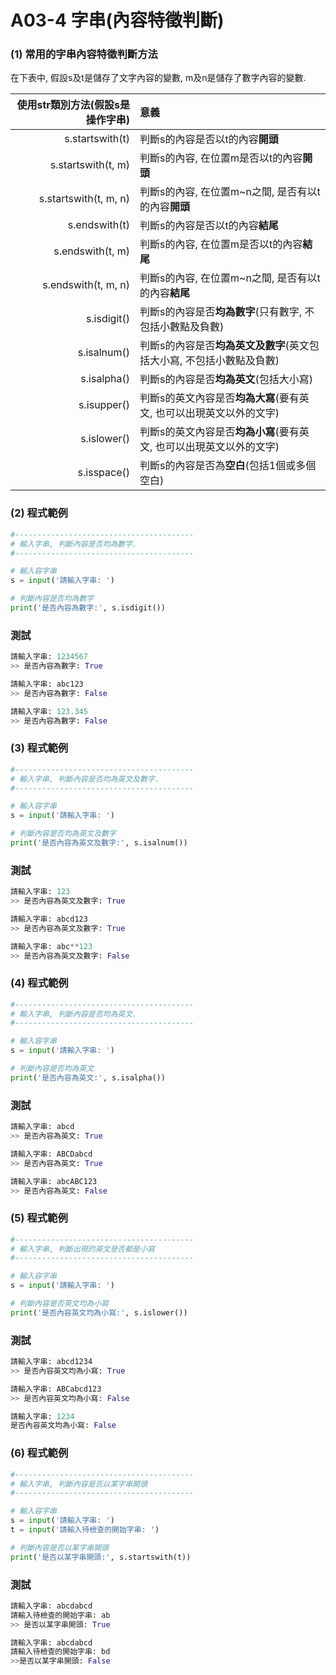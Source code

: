 # A03-4 字串(內容特徵判斷)


### (1) 常用的字串內容特徵判斷方法

在下表中, 假設s及t是儲存了文字內容的變數, m及n是儲存了數字內容的變數.

| 使用str類別方法(假設s是操作字串) | 意義 |
|---------:|:------|
| s.startswith(t) | 判斷s的內容是否以t的內容**開頭** |
| s.startswith(t, m) | 判斷s的內容, 在位置m是否以t的內容**開頭**  |
| s.startswith(t, m, n) | 判斷s的內容, 在位置m~n之間, 是否有以t的內容**開頭** |
| s.endswith(t) | 判斷s的內容是否以t的內容**結尾** |
| s.endswith(t, m) | 判斷s的內容, 在位置m是否以t的內容**結尾**  |
| s.endswith(t, m, n) | 判斷s的內容, 在位置m~n之間, 是否有以t的內容**結尾** |
| s.isdigit() | 判斷s的內容是否**均為數字**(只有數字, 不包括小數點及負數) |
| s.isalnum() | 判斷s的內容是否**均為英文及數字**(英文包括大小寫, 不包括小數點及負數) |
| s.isalpha() | 判斷s的內容是否**均為英文**(包括大小寫) |
| s.isupper() | 判斷s的英文內容是否**均為大寫**(要有英文, 也可以出現英文以外的文字) |
| s.islower() | 判斷s的英文內容是否**均為小寫**(要有英文, 也可以出現英文以外的文字) |
| s.isspace() | 判斷s的內容是否為**空白**(包括1個或多個空白) |


### (2) 程式範例
``` python
#----------------------------------------
# 輸入字串, 判斷內容是否均為數字.
#----------------------------------------

# 輸入容字串
s = input('請輸入字串: ')

# 判斷內容是否均為數字
print('是否內容為數字:', s.isdigit())
```

### 測試
``` python
請輸入字串: 1234567
>> 是否內容為數字: True

請輸入字串: abc123
>> 是否內容為數字: False

請輸入字串: 123.345
>> 是否內容為數字: False
```

### (3) 程式範例
``` python
#----------------------------------------
# 輸入字串, 判斷內容是否均為英文及數字.
#----------------------------------------

# 輸入容字串
s = input('請輸入字串: ')

# 判斷內容是否均為英文及數字
print('是否內容為英文及數字:', s.isalnum())
```

### 測試
``` python
請輸入字串: 123
>> 是否內容為英文及數字: True

請輸入字串: abcd123
>> 是否內容為英文及數字: True

請輸入字串: abc**123
>> 是否內容為英文及數字: False
```

### (4) 程式範例
``` python
#----------------------------------------
# 輸入字串, 判斷內容是否均為英文.
#----------------------------------------

# 輸入容字串
s = input('請輸入字串: ')

# 判斷內容是否均為英文
print('是否內容為英文:', s.isalpha())
```

### 測試
``` python
請輸入字串: abcd
>> 是否內容為英文: True

請輸入字串: ABCDabcd
>> 是否內容為英文: True

請輸入字串: abcABC123
>> 是否內容為英文: False
```



### (5) 程式範例
``` python
#----------------------------------------
# 輸入字串, 判斷出現的英文是否都是小寫
#----------------------------------------

# 輸入容字串
s = input('請輸入字串: ')

# 判斷內容是否英文均為小寫
print('是否內容英文均為小寫:', s.islower())
```

### 測試
``` python
請輸入字串: abcd1234
>> 是否內容英文均為小寫: True

請輸入字串: ABCabcd123
>> 是否內容英文均為小寫: False

請輸入字串: 1234
是否內容英文均為小寫: False
```


### (6) 程式範例
``` python
#----------------------------------------
# 輸入字串, 判斷內容是否以某字串開頭
#----------------------------------------

# 輸入容字串
s = input('請輸入字串: ')
t = input('請輸入待檢查的開始字串: ')

# 判斷內容是否以某字串開頭
print('是否以某字串開頭:', s.startswith(t))
```

### 測試
``` python
請輸入字串: abcdabcd
請輸入待檢查的開始字串: ab
>> 是否以某字串開頭: True

請輸入字串: abcdabcd
請輸入待檢查的開始字串: bd
>>是否以某字串開頭: False
```
